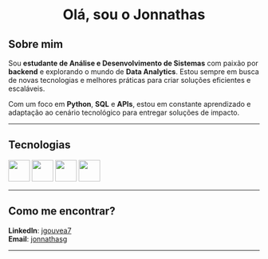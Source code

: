 <h1 align="center">Olá, sou o Jonnathas</h1>

## Sobre mim
Sou **estudante de Análise e Desenvolvimento de Sistemas** com paixão por **backend** e explorando o mundo de **Data Analytics**. Estou sempre em busca de novas tecnologias e melhores práticas para criar soluções eficientes e escaláveis.

Com um foco em **Python**, **SQL** e **APIs**, estou em constante aprendizado e adaptação ao cenário tecnológico para entregar soluções de impacto.

---

## Tecnologias

<p align="left">
  <img src="https://cdn.jsdelivr.net/gh/devicons/devicon/icons/python/python-original.svg" width="43" height="43"/>
  <img src="https://cdn.jsdelivr.net/gh/devicons/devicon/icons/javascript/javascript-original.svg" width="43" height="43"/>
  <img src="https://cdn.jsdelivr.net/gh/devicons/devicon/icons/postgresql/postgresql-original.svg" width="43" height="43"/>
  <img src="https://cdn.jsdelivr.net/gh/devicons/devicon/icons/nodejs/nodejs-original.svg" width="43" height="43"/>
</p>


---

## Como me encontrar?
**LinkedIn**: [jgouvea7](https://www.linkedin.com/in/jgouvea7/)  
**Email**: [jonnathasg](mailto:jonnathasg@gmail.com)

---
